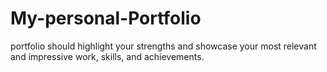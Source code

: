# My-personal-Portfolio
portfolio should highlight your strengths and showcase your most relevant and impressive work, skills, and achievements.

